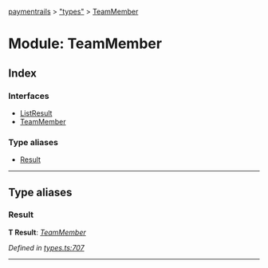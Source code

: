 [paymentrails](../README.md) > ["types"](../modules/_types_.md) > [TeamMember](../modules/_types_.teammember.md)



# Module: TeamMember

## Index

### Interfaces

* [ListResult](../interfaces/_types_.teammember.listresult.md)
* [TeamMember](../interfaces/_types_.teammember.teammember.md)


### Type aliases

* [Result](_types_.teammember.md#result)



---
## Type aliases
<a id="result"></a>

###  Result

**Τ Result**:  *[TeamMember](../interfaces/_types_.teammember.teammember.md)* 

*Defined in [types.ts:707](https://github.com/PaymentRails/javascript-sdk/blob/e46ce8e/lib/types.ts#L707)*





___


